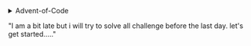 <details><summary>Advent-of-Code</summary>
<p>
``` 
Advent of Code is an Advent calendar of small programming puzzles for a variety of skill sets and skill levels that can be solved in any programming language you like yes, including JavaScript and Python!!! Every day for 25 days this month you have small programming challenges that you need to solve to complete the "tree". Each day, the questions get a little bit harder to really push you to learn and improve your programming skills.
```

</p>
</details>

"I am a bit late but i will try to solve all challenge before the last day. let's get started....."
